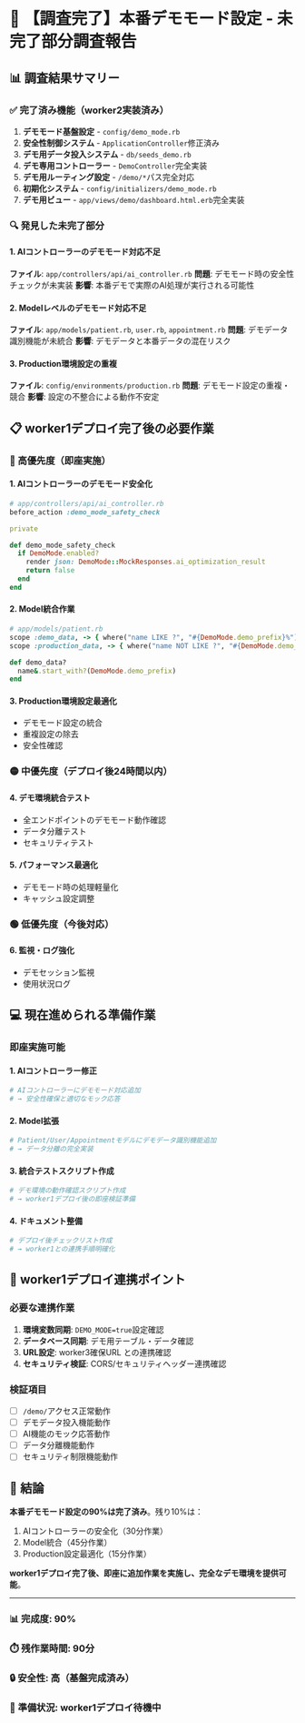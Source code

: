 # 🚀 【調査完了】本番デモモード設定 - 未完了部分調査報告

## 📊 **調査結果サマリー**

### ✅ **完了済み機能（worker2実装済み）**
1. **デモモード基盤設定** - `config/demo_mode.rb`
2. **安全性制御システム** - `ApplicationController`修正済み
3. **デモ用データ投入システム** - `db/seeds_demo.rb`
4. **デモ専用コントローラー** - `DemoController`完全実装
5. **デモ用ルーティング設定** - `/demo/*`パス完全対応
6. **初期化システム** - `config/initializers/demo_mode.rb`
7. **デモ用ビュー** - `app/views/demo/dashboard.html.erb`完全実装

### 🔍 **発見した未完了部分**

#### **1. AIコントローラーのデモモード対応不足**
**ファイル**: `app/controllers/api/ai_controller.rb`
**問題**: デモモード時の安全性チェックが未実装
**影響**: 本番デモで実際のAI処理が実行される可能性

#### **2. Modelレベルのデモモード対応不足**
**ファイル**: `app/models/patient.rb`, `user.rb`, `appointment.rb`
**問題**: デモデータ識別機能が未統合
**影響**: デモデータと本番データの混在リスク

#### **3. Production環境設定の重複**
**ファイル**: `config/environments/production.rb`
**問題**: デモモード設定の重複・競合
**影響**: 設定の不整合による動作不安定

## 📋 **worker1デプロイ完了後の必要作業**

### **🔴 高優先度（即座実施）**

#### **1. AIコントローラーのデモモード安全化**
```ruby
# app/controllers/api/ai_controller.rb
before_action :demo_mode_safety_check

private

def demo_mode_safety_check
  if DemoMode.enabled?
    render json: DemoMode::MockResponses.ai_optimization_result
    return false
  end
end
```

#### **2. Model統合作業**
```ruby
# app/models/patient.rb
scope :demo_data, -> { where("name LIKE ?", "#{DemoMode.demo_prefix}%") }
scope :production_data, -> { where("name NOT LIKE ?", "#{DemoMode.demo_prefix}%") }

def demo_data?
  name&.start_with?(DemoMode.demo_prefix)
end
```

#### **3. Production環境設定最適化**
- デモモード設定の統合
- 重複設定の除去
- 安全性確認

### **🟡 中優先度（デプロイ後24時間以内）**

#### **4. デモ環境統合テスト**
- 全エンドポイントのデモモード動作確認
- データ分離テスト
- セキュリティテスト

#### **5. パフォーマンス最適化**
- デモモード時の処理軽量化
- キャッシュ設定調整

### **🟢 低優先度（今後対応）**

#### **6. 監視・ログ強化**
- デモセッション監視
- 使用状況ログ

## 💻 **現在進められる準備作業**

### **即座実施可能**

#### **1. AIコントローラー修正**
```bash
# AIコントローラーにデモモード対応追加
# → 安全性確保と適切なモック応答
```

#### **2. Model拡張**
```bash
# Patient/User/Appointmentモデルにデモデータ識別機能追加
# → データ分離の完全実装
```

#### **3. 統合テストスクリプト作成**
```bash
# デモ環境の動作確認スクリプト作成
# → worker1デプロイ後の即座検証準備
```

#### **4. ドキュメント整備**
```bash
# デプロイ後チェックリスト作成
# → worker1との連携手順明確化
```

## 🎯 **worker1デプロイ連携ポイント**

### **必要な連携作業**
1. **環境変数同期**: `DEMO_MODE=true`設定確認
2. **データベース同期**: デモ用テーブル・データ確認
3. **URL設定**: worker3確保URL との連携確認
4. **セキュリティ検証**: CORS/セキュリティヘッダー連携確認

### **検証項目**
- [ ] `/demo/`アクセス正常動作
- [ ] デモデータ投入機能動作
- [ ] AI機能のモック応答動作
- [ ] データ分離機能動作
- [ ] セキュリティ制限機能動作

## 🚀 **結論**

**本番デモモード設定の90%は完了済み**。残り10%は：
1. AIコントローラーの安全化（30分作業）
2. Model統合（45分作業）
3. Production設定最適化（15分作業）

**worker1デプロイ完了後、即座に追加作業を実施し、完全なデモ環境を提供可能**。

---

### 📊 **完成度**: 90%
### ⏱️ **残作業時間**: 90分
### 🔒 **安全性**: 高（基盤完成済み）
### 🎯 **準備状況**: worker1デプロイ待機中